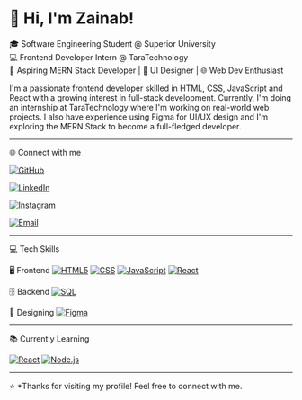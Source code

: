 # 👋 Hi, I'm Zainab!

🎓 Software Engineering Student @ Superior University  
💻 Frontend Developer Intern @ TaraTechnology  
🚀 Aspiring MERN Stack Developer | 🎨 UI Designer | 🌐 Web Dev Enthusiast

I'm a passionate frontend developer skilled in HTML, CSS, JavaScript and React with a growing interest in full-stack development. Currently, I'm doing an internship at TaraTechnology where I'm working on real-world web projects. I also have experience using Figma for UI/UX design and I'm exploring the MERN Stack to become a full-fledged developer.

---

 🌐 Connect with me

[![GitHub](https://img.shields.io/badge/GitHub-zainab--waheed-181717?style=for-the-badge&logo=github&logoColor=white)](https://github.com/zainab-waheed)

[![LinkedIn](https://img.shields.io/badge/LinkedIn-zainabwaheed02-0077B5?style=for-the-badge&logo=linkedin&logoColor=white)](https://www.linkedin.com/in/zainabwaheed02)

[![Instagram](https://img.shields.io/badge/Instagram-_zainab__ch-E4405F?style=for-the-badge&logo=instagram&logoColor=white)](https://www.instagram.com/_zainab_ch/)

[![Email](https://img.shields.io/badge/Gmail-zch671689@gmail.com-D14836?style=for-the-badge&logo=gmail&logoColor=white)](mailto:zch671689@gmail.com)

---

💻 Tech Skills

 🖥️ Frontend
[![HTML5](https://img.shields.io/badge/HTML5-E34F26?style=for-the-badge&logo=html5&logoColor=white)](#)
[![CSS](https://img.shields.io/badge/CSS3-1572B6?style=for-the-badge&logo=css3&logoColor=white)](#)
[![JavaScript](https://img.shields.io/badge/JavaScript-F7DF1E?style=for-the-badge&logo=javascript&logoColor=black)](#)
[![React](https://img.shields.io/badge/React-20232A?style=for-the-badge&logo=react&logoColor=61DAFB)](#)

 🗄️ Backend
[![SQL](https://img.shields.io/badge/SQL-4479A1?style=for-the-badge&logo=mysql&logoColor=white)](#)

 🎨 Designing
[![Figma](https://img.shields.io/badge/Figma-F24E1E?style=for-the-badge&logo=figma&logoColor=white)](#)

---

 📚 Currently Learning

[![React](https://img.shields.io/badge/React-61DAFB?style=for-the-badge&logo=react&logoColor=white)](#)
[![Node.js](https://img.shields.io/badge/Node.js-339933?style=for-the-badge&logo=node.js&logoColor=white)](#)

---

⭐ *Thanks for visiting my profile! Feel free to connect with me.
